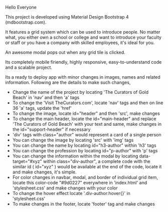 Hello Everyone

This project is developed using Material Design Bootstrap 4 (mdbootstrap.com).

It features a grid system which can be used to introduce people. No matter what, you either own a school or college
and want to introduce your faculty or staff or you have a company with skilled employees, it's ideal for you. 

An awesome modal pops out when any grid tile is clicked.

Its completely mobile firiendly, highly responsive, easy-to-understand code and a scalable project.

Its a ready to deploy app with minor changes in images, names and related information. Following are the details 
to make such changes,
* Change the name of the project by locating 'The Curators of Gold Beach' in 'nav' and then 'a' tags
* To change the 'Visit TheCurators.com', locate 'nav' tags and then on line 36 'a' tags, update the 'href'
* To change the image, locate id="header" and then 'src', make changes
* To change the main header, locate the id="main-header" and replace 'The Curators of Gold Beach' with your text and
same, make changes in the id="support-header" if necessary
* 'div' tags with class="author" would represent a card of a single person
* You can change the image by locating 'src' with 'img' tags 
* You can change the name by locating id="h3-author" within 'h3' tags
* You can change the profession by locating id="p-author" with 'p' tags
* You can change the information within the modal by locating data-target="#xyz" within class="div-author", a complete
code with the similar id ( id="xyz" ) would be available at the end of the code, locate it and make changes, it's simple.
* For color changes in navbar, modal, and border of individual grid item, locate this color-code "#9d0227" everywhere 
in 'index.html' and 'stylesheet.css' and make changes with your color
* To change the hover effect locate '.div-author:hover{}' in 'stylesheet.css'
* To make changes in the footer, locate 'footer' tag and make changes
